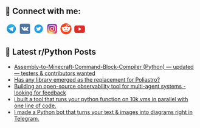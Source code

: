 ## 🔎 Connect with me:
[<img src="https://github.com/bullbesh/bullbesh/blob/main/images/Telegram.png" width="32" height="32" />](https://t.me/bullbesh)
[<img src="https://github.com/bullbesh/bullbesh/blob/main/images/VK.png" width="32" height="32" />](https://vk.com/bullbesh)
[<img src="https://github.com/bullbesh/bullbesh/blob/main/images/Twitter.png" width="32" height="32" />](https://twitter.com/bullbesh1)
[<img src="https://github.com/bullbesh/bullbesh/blob/main/images/Instagram.png" width="32" height="32" />](https://www.instagram.com/bullbesh)
[<img src="https://github.com/bullbesh/bullbesh/blob/main/images/Reddit.png" width="32" height="32" />](https://www.reddit.com/user/bullbesh)
[<img src="https://github.com/bullbesh/bullbesh/blob/main/images/YouTube.png" width="32" height="32" />](https://www.youtube.com/channel/UCtfjRs6uzgq5mfm8S06WTcg)

## 📕 Latest r/Python Posts
<!-- BLOG-POST-LIST:START -->
- [Assembly-to-Minecraft-Command-Block-Compiler &lpar;Python&rpar; — updated — testers &amp; contributors wanted](https://www.reddit.com/r/Python/comments/1obrz11/assemblytominecraftcommandblockcompiler_python/)
- [Has any library emerged as the replacement for Poliastro?](https://www.reddit.com/r/Python/comments/1obqtmz/has_any_library_emerged_as_the_replacement_for/)
- [Building an open-source observability tool for multi-agent systems - looking for feedback](https://www.reddit.com/r/Python/comments/1obprx2/building_an_opensource_observability_tool_for/)
- [i built a tool that runs your python function on 10k vms in parallel with one line of code.](https://www.reddit.com/r/Python/comments/1obpjnf/i_built_a_tool_that_runs_your_python_function_on/)
- [I made a Python bot that turns your text &amp; images into diagrams right in Telegram.](https://www.reddit.com/r/Python/comments/1oborpj/i_made_a_python_bot_that_turns_your_text_images/)
<!-- BLOG-POST-LIST:END -->
